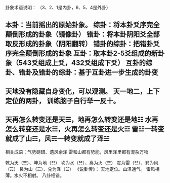 卦象术语说明： （3、2、1是内卦，6、5、4是外卦）

本卦：当前摇出的原始卦象。
综卦：将本卦爻序完全颠倒形成的卦象（镜像卦）
错卦：将本卦阴阳爻全部取反形成的卦象（阴阳翻转）
错卦的综卦：把错卦爻序完全颠倒形成的卦象
互卦：取本卦2-5爻组成的新卦象（543爻组成上爻，432爻组成下爻）
互卦的综卦、错卦及错卦的综卦：基于互卦进一步生成的卦变
------
天地没有隐藏自身变化，可以观测。
天一地二，上下定位的两卦，
训练脑子自行举一反十。
--------------
天再怎么转变还是天☰，地再怎么转变还是地☷
水再怎么转变还是水☵，火再怎么转变还是火☲
雷☳一转变就成了山☶，风☴一转变就成了泽☱
--------------
相关成语：气势磅礴、遗风余泽
雷和山都有势能，风里泽里都有混杂万物

乾为天（☰）、坤为地（☷）
坎为水（☵）、离为火（☲）
震为雷（☳）、巽为风（☴）
艮为山（☶）、兑为泽（☱）
《说卦传》：
天地定位。山泽通气。
雷风相薄。水火不相射。
八卦相错。
